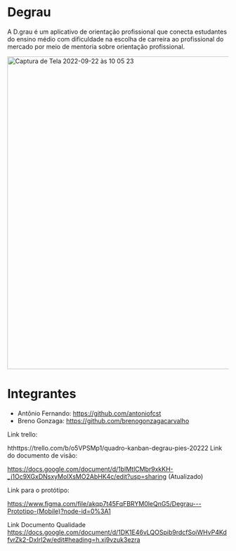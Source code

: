 # Degrau
A D.grau é um aplicativo de orientação profissional que conecta estudantes do ensino médio com dificuldade na escolha de carreira ao profissional do mercado por meio de mentoria sobre orientação profissional.

<img width="713" alt="Captura de Tela 2022-09-22 às 10 05 23" src="https://user-images.githubusercontent.com/104030520/191754769-ecc60ea2-cf3d-4ea9-8595-eab43a16fe9f.png">


# Integrantes 

- Antônio Fernando: https://github.com/antoniofcst
- Breno Gonzaga: https://github.com/brenogonzagacarvalho

Link trello:

hthttps://trello.com/b/o5VPSMp1/quadro-kanban-degrau-pies-20222
Link do documento de visão:

https://docs.google.com/document/d/1blMtlCMbr9xkKH-_j1Oc9XGxDNsxyMolXsMO2AbHK4c/edit?usp=sharing (Atualizado)

Link para o protótipo:

https://www.figma.com/file/akqp7t45FqFBRYM0leQnG5/Degrau---Prototipo-(Mobile)?node-id=0%3A1

Link Documento Qualidade
https://docs.google.com/document/d/1DK1E46vLQOSpib9rdcfSoiWHvP4KdfvrZk2-DxIrI2w/edit#heading=h.xj9vzuk3ezra
